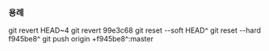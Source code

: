 ### 용례  
 git revert HEAD~4
 git revert 99e3c68
 git reset --soft HEAD^
 git reset --hard f945be8^
 git push origin +f945be8^:master
